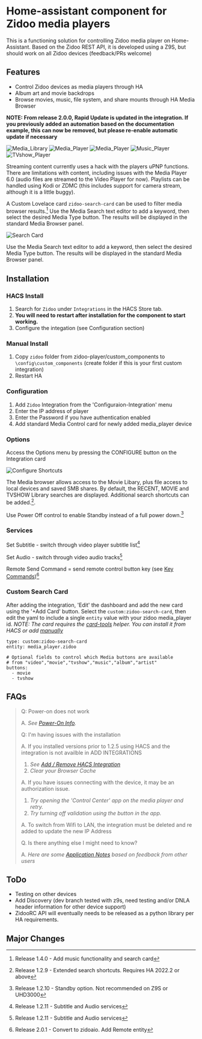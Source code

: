 # Home-assistant component for Zidoo media players

This is a functioning solution for controlling Zidoo media player on Home-Assistant.  Based on the Zidoo REST API, it is developed using a Z9S, but should work on all Zidoo devices (feedback/PRs welcome)

## Features

- Control Zidoo devices as media players through HA
- Album art and movie backdrops
- Browse movies, music, file system, and share mounts through HA Media Browser

**NOTE: From release 2.0.0, Rapid Update is updated in the integration. If you previously added an automation based on the documentation example, this can now be removed, but please re-enable automatic update if necessary**


![Media_Library](images/media_browser.png) ![Media_Player](images/tvshow_browse.png) 
![Media_Player](images/movie_playing.png) ![Music_Player](images/music_player.png) ![TVshow_Player](images/tvshow_player.png)

Streaming content currently uses a hack with the players uPNP functions.  There are limitations with content, including issues with the Media Player 6.0 (audio files are streamed to the Video Player for now).  Playlists can be handled using Kodi or ZDMC (this includes support for camera stream, although it is a little buggy). 

A Custom Lovelace card `zidoo-search-card` can be used to filter media browser results.[^7] Use the Media Search text editor to add a keyword, then select the desired Media Type button.  The results will be displayed in the standard Media Browser panel.

![Search Card](images/search-card.png)

Use the Media Search text editor to add a keyword, then select the desired Media Type button.  The results will be displayed in the standard Media Browser panel.

## Installation

### HACS Install 

1. Search for `Zidoo` under `Integrations` in the HACS Store tab.
2. **You will need to restart after installation for the component to start working.**
3. Configure the integation (see Configuration section)

### Manual Install

1. Copy `zidoo` folder from zidoo-player/custom_components to `\config\custom_components` (create folder if this is your first custom integration)
2. Restart HA

### Configuration

1. Add `Zidoo` Integration from the 'Configuraion-Integration' menu
2. Enter the IP address of player
3. Enter the Password if you have authentication enabled
4. Add standard Media Control card for newly added media_player device

### Options

Access the Options menu by pressing the CONFIGURE button on the Integration card

![Configure Shortcuts](images/config.png)

The Media browser allows access to the Movie Libary, plus file access to local devices and saved SMB shares.  By default, the RECENT, MOVIE and TVSHOW Library searches are displayed.  Additional search shortcuts can be added.[^3]. 

Use Power Off control to enable Standby instead of a full power down.[^4]

### Services

Set Subtitle - switch through video player subtitle list[^5]

Set Audio - switch through video audio tracks[^5]

Remote Send Command = send remote control button key (see [Key Commands](key_commands.md))[^8]

### Custom Search Card
After adding the integration, 'Edit' the dashboard and add the new card using the '+Add Card' button. Select the `custom:zidoo-search-card`, then edit the yaml to include a single `entity` value with your zidoo media_player id.
 _*NOTE:  The card requires the [card-tools](https://github.com/thomasloven/lovelace-card-tools) helper.  You can install it from HACS or add [manually](https://github.com/thomasloven/hass-config/wiki/Lovelace-Plugins)*_

```
type: custom:zidoo-search-card
entity: media_player.zidoo

# Optional fields to control which Media buttons are available
# from "video","movie","tvshow","music","album","artist"
buttons:
  - movie
  - tvshow 
```

## FAQs
> Q: Power-on does not work
>
>  A. _See [Power-On Info](power.md)._
> 
> Q: I'm having issues with the installation
>
> A. If you installed versions prior to 1.2.5 using HACS and the integration is not availble in ADD INTEGRATIONS
>  1. _See  [Add / Remove HACS Integration](add_remove.md)_
>  2. _Clear your Browser Cache_
>  
> A. If you have issues connecting with the device, it may be an authorization issue.  
>  1. _Try opening the 'Control Center' app on the media player and retry._
>  2. _Try turning off validation using the button in the app._  
>
> A. To switch from Wifi to LAN, the integration must be deleted and re added to update the new IP Address  
>
> Q. Is there anything else I might need to know?
>
> A. _Here are some [Application Notes](notes.md) based on feedback from other users_

## ToDo

- Testing on other devices
- Add Discovery (dev branch tested with z9s, need testing and/or DNLA header information for other device support)
- ZidooRC API will eventually needs to be released as a python library per HA requirements.  

## Major Changes

[^1]: Release 1.1 - can be used on older HA versions, requires manual integration and is limited to basic player control.
[^2]: Release 1.2 - adds config flow
[^3]: Release 1.2.9 - Extended search shortcuts.  Requires HA 2022.2 or above
[^4]: Release 1.2.10 - Standby option.  Not recommended on Z9S or UHD3000
[^5]: Release 1.2.11 - Subtitle and Audio services
[^6]: Release 1.3.0 - Bump zidoorc .  Add Send Key service
[^7]: Release 1.4.0 - Add music functionality and search card
[^8]: Release 2.0.1 - Convert to zidoaio.  Add Remote entity
